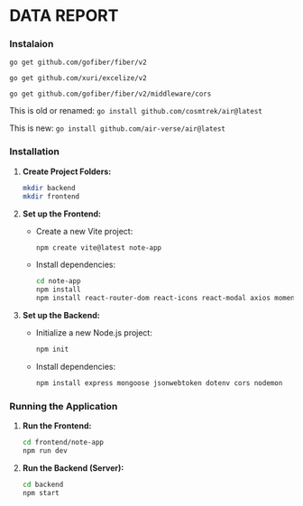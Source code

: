 # DATA REPORT

### Instalaion

```go get github.com/gofiber/fiber/v2```

```go get github.com/xuri/excelize/v2```

```go get github.com/gofiber/fiber/v2/middleware/cors```

This is old or renamed: ```go install github.com/cosmtrek/air@latest```

This is new: ```go install github.com/air-verse/air@latest```

### Installation

1. **Create Project Folders:**

   ```bash
   mkdir backend
   mkdir frontend
   ```

2. **Set up the Frontend:**

   - Create a new Vite project:

     ```bash
     npm create vite@latest note-app
     ```

   - Install dependencies:

     ```bash
     cd note-app
     npm install
     npm install react-router-dom react-icons react-modal axios moment  react-toastify
     ```

3. **Set up the Backend:**

   - Initialize a new Node.js project:

     ```bash
     npm init
     ```

   - Install dependencies:

     ```bash
     npm install express mongoose jsonwebtoken dotenv cors nodemon
     ```

### Running the Application

1. **Run the Frontend:**

   ```bash
   cd frontend/note-app
   npm run dev
   ```

2. **Run the Backend (Server):**

   ```bash
   cd backend
   npm start
   ```
